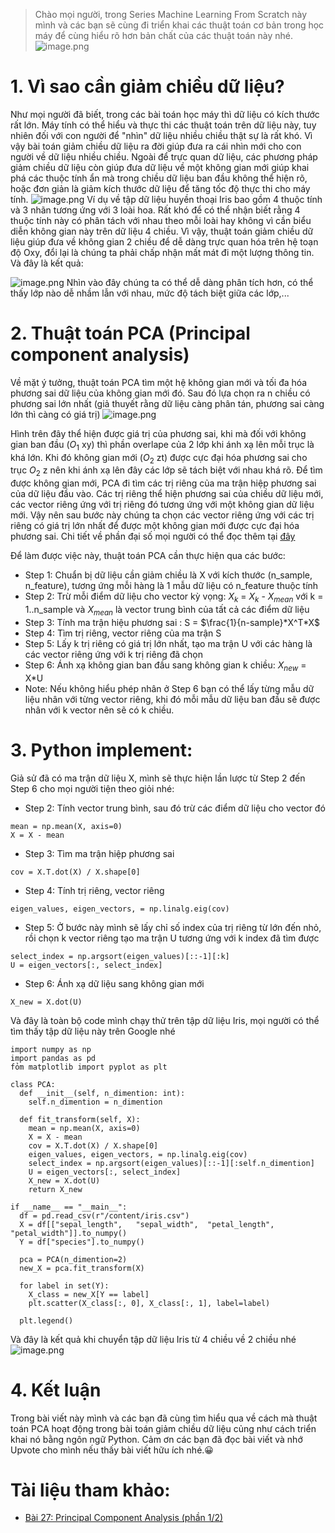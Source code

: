 > Chào mọi người, trong Series Machine Learning From Scratch này mình và các bạn sẽ cùng đi triển khai các thuật toán cơ bản trong học máy để cùng hiểu rõ hơn bản chất của các thuật toán này nhé.
![image.png](https://images.viblo.asia/ff39f14b-6685-40fa-b21f-8d25a0682410.png)
# 1. Vì sao cần giảm chiều dữ liệu?
Như mọi người đã biết, trong các bài toán học máy thì dữ liệu có kích thước rất lớn. Máy tính có thể hiểu và thực thi các thuật toán trên dữ liệu này, tuy nhiên đối với con người để "nhìn" dữ liệu nhiều chiều thật sự là rất khó. Vì vậy bài toán giảm chiều dữ liệu ra đời giúp đưa ra cái nhìn mới cho con người về dữ liệu nhiều chiều. Ngoài để trực quan dữ liệu, các phương pháp giảm chiều dữ liệu còn giúp đưa dữ liệu về một không gian mới giúp khai phá các thuộc tính ẩn mà trong chiều dữ liệu ban đầu không thể hiện rõ, hoặc đơn giản là giảm kích thước dữ liệu để tăng tốc độ thực thi cho máy tính.
![image.png](https://images.viblo.asia/d96aa9fb-e529-4001-b97e-b2c47bd87720.png)
Ví dụ về tập dữ liệu huyền thoại Iris bao gồm 4 thuộc tính và 3 nhãn tương ứng với 3 loài hoa. Rất khó để có thể nhận biết rằng 4 thuộc tính này có phân tách với nhau theo mỗi loài hay không vì cần biểu diễn không gian này trên dữ liệu 4 chiều. Vì vậy, thuật toán giảm chiều dữ liệu giúp đưa về không gian 2 chiều để dễ dàng trực quan hóa trên hệ toạn độ Oxy, đổi lại là chúng ta phải chấp nhận mất mát đi một lượng thông tin. Và đây là kết quả: 

![image.png](https://images.viblo.asia/732faf5e-5198-41fd-b18e-bfe6a812f507.png)
Nhìn vào đây chúng ta có thể dễ dàng phân tích hơn, có thể thấy lớp nào dễ nhầm lẫn với nhau, mức độ tách biệt giữa các lớp,...

# 2. Thuật toán PCA (Principal component analysis)
Về mặt ý tưởng, thuật toán PCA tìm một hệ không gian mới và tối đa hóa phương sai dữ liệu của không gian mới đó. Sau đó lựa chọn ra n chiều có phương sai lớn nhất (giả thuyết rằng dữ liệu càng phân tán, phương sai càng lớn thì càng có giá trị) 
![image.png](https://images.viblo.asia/7be7df83-ad92-47c7-a49e-10f5b38d034f.png)

Hình trên đây thể hiện được giá trị của phương sai, khi mà đối với không gian ban đầu ($O_1$ xy) thì phần overlape của 2 lớp khi ánh xạ lên mỗi trục là khá lớn. Khi đó không gian mới ($O_{2}$ zt) được  cực đại hóa phương sai cho trục $O_2$ z nên khi ánh xạ lên đây các lớp sẽ tách biệt với nhau khá rõ. Để tìm được không gian mới, PCA đi tìm các trị riêng của ma trận hiệp phương sai của dữ liệu đầu vào. Các trị riêng thể hiện phương sai của chiều dữ liệu mới, các vector riêng ứng với trị riêng đó tương ứng với một không gian dữ liệu mới. Vậy nên sau bước này chúng ta chọn các vector riêng ứng với các trị riêng có giá trị lớn nhất để được một không gian mới được cực đại hóa phương sai. Chi tiết về phần đại số mọi người có thể đọc thêm tại [đây](https://machinelearningcoban.com/2017/06/15/pca/) 

Để làm được việc này, thuật toán PCA cần thực hiện qua các bước:
- Step 1: Chuẩn bị dữ liệu cần giảm chiều là X với kích thước (n_sample, n_feature), tương ứng mỗi hàng là 1 mẫu dữ liệu có n_feature thuộc tính
- Step 2: Trừ mỗi điểm dữ liệu cho vector kỳ vọng: $X_k$ = $X_k$ - $X_{mean}$  với k = 1..n_sample và $X_{mean}$ là vector trung bình của tất cả các điểm dữ liệu
- Step 3: Tính ma trận hiệu phương sai : S = $\frac{1}{n-sample}*X^T*X$
- Step 4: Tìm trị riêng, vector riêng của ma trận S
- Step 5: Lấy k trị riêng có giá trị lớn nhất, tạo ma trận U với các hàng là các vector riêng ứng với k trị riêng đã chọn
- Step 6: Ánh xạ không gian ban đầu sang không gian k chiều: $X_{new}$ = X*U 
- Note: Nếu không hiểu phép nhân ở Step 6 bạn có thể lấy từng mẫu dữ liệu nhân với từng vector riêng, khi đó mỗi mẫu dữ liệu ban đầu sẽ được nhân với k vector nên sẽ có k chiều.

# 3. Python implement:
Giả sử đã có ma trận dữ liệu X, mình sẽ thực hiện lần lược từ Step 2 đến Step 6 cho mọi người tiện theo giỏi nhé:
- Step 2: Tính vector trung bình, sau đó trừ các điểm dữ liệu cho vector đó
```
mean = np.mean(X, axis=0)
X = X - mean
```
- Step 3: Tìm ma trận hiệp phương sai
```
cov = X.T.dot(X) / X.shape[0]
```
- Step 4: Tính trị riêng, vector riêng
```
eigen_values, eigen_vectors, = np.linalg.eig(cov)
```
- Step 5: Ở bước này mình sẽ lấy chỉ số index của trị riêng từ lớn đến nhỏ, rồi chọn k vector riêng tạo ma trận U tương ứng với k index đã tìm được
```
select_index = np.argsort(eigen_values)[::-1][:k]
U = eigen_vectors[:, select_index]
```
- Step 6: Ánh xạ dữ liệu sang không gian mới
```
X_new = X.dot(U)
```
Và đây là toàn bộ code mình chạy thử trên tập dữ liệu Iris, mọi người có thể tìm thấy tập dữ liệu này trên Google nhé
```
import numpy as np
import pandas as pd
fỏm matplotlib import pyplot as plt

class PCA:
  def __init__(self, n_dimention: int):
    self.n_dimention = n_dimention

  def fit_transform(self, X):
    mean = np.mean(X, axis=0)
    X = X - mean
    cov = X.T.dot(X) / X.shape[0] 
    eigen_values, eigen_vectors, = np.linalg.eig(cov)
    select_index = np.argsort(eigen_values)[::-1][:self.n_dimention]
    U = eigen_vectors[:, select_index]
    X_new = X.dot(U)
    return X_new
    
if __name__ == "__main__":
  df = pd.read_csv(r"/content/iris.csv")
  X = df[["sepal_length",	"sepal_width",	"petal_length",	"petal_width"]].to_numpy()
  Y = df["species"].to_numpy()

  pca = PCA(n_dimention=2)
  new_X = pca.fit_transform(X)
  
  for label in set(Y):
    X_class = new_X[Y == label]
    plt.scatter(X_class[:, 0], X_class[:, 1], label=label)

  plt.legend()
```
Và đây là kết quả khi chuyển tập dữ liệu Iris từ 4 chiều về 2 chiều nhé
![image.png](https://images.viblo.asia/ca147212-4f09-4648-b744-84f4d85a35e7.png)
# 4. Kết luận
Trong bài viết này mình và các bạn đã cùng tìm hiểu qua về cách mà thuật toán PCA hoạt động trong bài toán giảm chiều dữ liệu củng như cách triển khai nó bằng ngôn ngữ Python. Cảm ơn các bạn đã đọc bài viết và nhớ Upvote cho mình nếu thấy bài viết hữu ích nhé.😀
# Tài liệu tham khảo:
- [Bài 27: Principal Component Analysis (phần 1/2)](https://machinelearningcoban.com/2017/06/15/pca/)